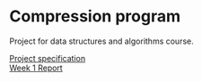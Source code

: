 # Compression program

Project for data structures and algorithms course.  


[Project specification](https://github.com/Scarrat/tiralabra/blob/main/documentation/projectspecification.md)  
[Week 1 Report](https://github.com/Scarrat/tiralabra/blob/main/documentation/weekly%20reports/week1report.md)
